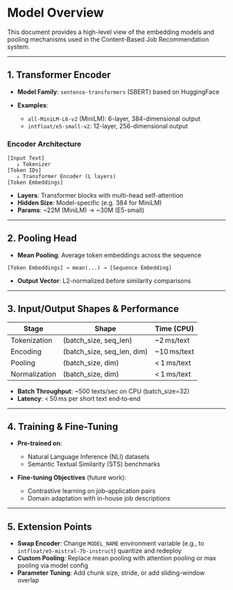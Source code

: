 # Model Overview

This document provides a high-level view of the embedding models and pooling mechanisms used in the Content-Based Job Recommendation system.

---

## 1. Transformer Encoder

* **Model Family**: `sentence-transformers` (SBERT) based on HuggingFace
* **Examples**:

  * `all-MiniLM-L6-v2` (MiniLM): 6-layer, 384-dimensional output
  * `intfloat/e5-small-v2`: 12-layer, 256-dimensional output

### Encoder Architecture

```
[Input Text]
   ↓ Tokenizer
[Token IDs]
   ↓ Transformer Encoder (L layers)
[Token Embeddings]
```

* **Layers**: Transformer blocks with multi-head self-attention
* **Hidden Size**: Model-specific (e.g. 384 for MiniLM)
* **Params**: \~22M (MiniLM) → \~30M (E5-small)

---

## 2. Pooling Head

* **Mean Pooling**: Average token embeddings across the sequence

```plaintext
[Token Embeddings] → mean(...) → [Sequence Embedding]
```

* **Output Vector**: L2-normalized before similarity comparisons

---

## 3. Input/Output Shapes & Performance

| Stage         | Shape                        | Time (CPU)   |
| ------------- | ---------------------------- | ------------ |
| Tokenization  | (batch\_size, seq\_len)      | \~2 ms/text  |
| Encoding      | (batch\_size, seq\_len, dim) | \~10 ms/text |
| Pooling       | (batch\_size, dim)           | < 1 ms/text  |
| Normalization | (batch\_size, dim)           | < 1 ms/text  |

* **Batch Throughput**: \~500 texts/sec on CPU (batch\_size=32)
* **Latency**: < 50 ms per short text end‑to‑end

---

## 4. Training & Fine-Tuning

* **Pre-trained on**:

  * Natural Language Inference (NLI) datasets
  * Semantic Textual Similarity (STS) benchmarks
* **Fine-tuning Objectives** (future work):

  * Contrastive learning on job–application pairs
  * Domain adaptation with in-house job descriptions

---

## 5. Extension Points

* **Swap Encoder**: Change `MODEL_NAME` environment variable (e.g., to `intfloat/e5-mistral-7b-instruct`) quantize and redeploy
* **Custom Pooling**: Replace mean pooling with attention pooling or max pooling via model config
* **Parameter Tuning**: Add chunk size, stride, or add sliding-window overlap

